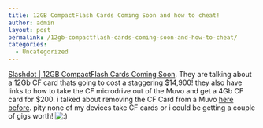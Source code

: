 ```yaml
---
title: 12GB CompactFlash Cards Coming Soon and how to cheat!
author: admin
layout: post
permalink: /12gb-compactflash-cards-coming-soon-and-how-to-cheat/
categories:
  - Uncategorized
---
```

[Slashdot | 12GB CompactFlash Cards Coming Soon][1]. They are talking about a 12Gb CF card thats going to cost a staggering $14,900! they also have links to how to take the CF microdrive out of the Muvo and get a 4Gb CF card for $200. i talked about removing the CF Card from a Muvo [here before][2]. pity none of my devices take CF cards or i could be getting a couple of gigs worth! <img src="http://blog.lotas-smartman.net/wp-includes/images/smilies/icon_smile.gif" alt=":)" class="wp-smiley" />

 [1]: http://slashdot.org/articles/04/05/29/218244.shtml?tid=137&tid=184&tid=198
 [2]: http://blog.lotas-smartman.net/archives/2004/02/22/1394/nice-cheap-4gb-microdrive/